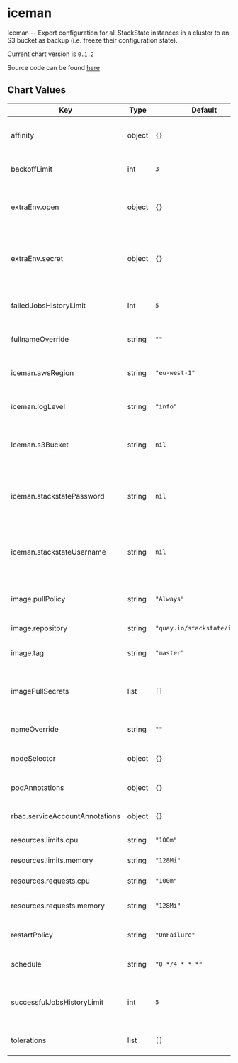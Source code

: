iceman
======
Iceman -- Export configuration for all StackState instances in a cluster to an S3 bucket as backup (i.e. freeze their configuration state).

Current chart version is `0.1.2`

Source code can be found [here](https://gitlab.com/stackvista/devops/iceman.git)



## Chart Values

| Key | Type | Default | Description |
|-----|------|---------|-------------|
| affinity | object | `{}` | Affinity settings for pod assignment. |
| backoffLimit | int | `3` | For failed jobs, how many times to retry. |
| extraEnv.open | object | `{}` | Extra open environment variables to inject into pods. |
| extraEnv.secret | object | `{}` | Extra secret environment variables to inject into pods via a `Secret` object. |
| failedJobsHistoryLimit | int | `5` | The number of failed CronJob executions that are saved. |
| fullnameOverride | string | `""` | Override the fullname of the chart. |
| iceman.awsRegion | string | `"eu-west-1"` | Default AWS region where the S3 bucket resides. |
| iceman.logLevel | string | `"info"` | Log level of the Iceman application. |
| iceman.s3Bucket | string | `nil` | **REQUIRED** S3 bucket name to place the backup configuration. |
| iceman.stackstatePassword | string | `nil` | **REQUIRED** Administrator password for the Admin API running on all StackStates. |
| iceman.stackstateUsername | string | `nil` | **REQUIRED** Administrator username for the Admin API running on all StackStates. |
| image.pullPolicy | string | `"Always"` | Default container image pull policy. |
| image.repository | string | `"quay.io/stackstate/iceman"` | Base container image registry. |
| image.tag | string | `"master"` | Default container image tag. |
| imagePullSecrets | list | `[]` | Extra secrets / credentials needed for container image registry. |
| nameOverride | string | `""` | Override the name of the chart. |
| nodeSelector | object | `{}` | Node labels for pod assignment. |
| podAnnotations | object | `{}` | Annotations to inject into `Job` pods. |
| rbac.serviceAccountAnnotations | object | `{}` | Additional `ServiceAccount` annotations. |
| resources.limits.cpu | string | `"100m"` | CPU resource limits. |
| resources.limits.memory | string | `"128Mi"` | Memory resource limits. |
| resources.requests.cpu | string | `"100m"` | CPU resource requests. |
| resources.requests.memory | string | `"128Mi"` | Memory resource requests. |
| restartPolicy | string | `"OnFailure"` | For failed jobs, how to handle restarts. |
| schedule | string | `"0 */4 * * *"` | Default schedule for this CronJob. |
| successfulJobsHistoryLimit | int | `5` | The number of successful CronJob executions that are saved. |
| tolerations | list | `[]` | Toleration labels for pod assignment. |
